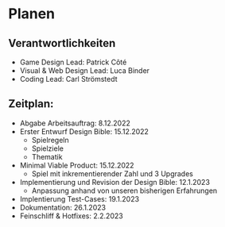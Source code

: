 # Planen

## Verantwortlichkeiten

- Game Design Lead: Patrick Côté
- Visual & Web Design Lead: Luca Binder
- Coding Lead: Carl Strömstedt



## Zeitplan: 

- Abgabe Arbeitsauftrag: 8.12.2022
- Erster Entwurf Design Bible: 15.12.2022
  - Spielregeln
  - Spielziele
  - Thematik
- Minimal Viable Product: 15.12.2022
  - Spiel mit inkrementierender Zahl und 3 Upgrades
- Implementierung und Revision der Design Bible: 12.1.2023
  - Anpassung anhand von unseren bisherigen Erfahrungen
- Implentierung Test-Cases: 19.1.2023
- Dokumentation: 26.1.2023
- Feinschliff & Hotfixes: 2.2.2023